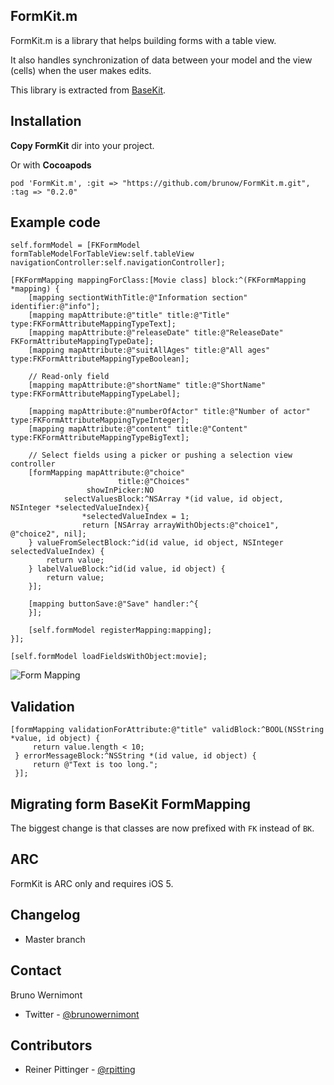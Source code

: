 ## FormKit.m

FormKit.m is a library that helps building forms with a table view.

It also handles synchronization of data between your model and the view (cells) when the user makes edits.

This library is extracted from [BaseKit](https://github.com/brunow/BaseKit).

## Installation

**Copy FormKit** dir into your project.

Or with **Cocoapods**

	pod 'FormKit.m', :git => "https://github.com/brunow/FormKit.m.git", :tag => "0.2.0"

## Example code

	self.formModel = [FKFormModel formTableModelForTableView:self.tableView navigationController:self.navigationController];
    
    [FKFormMapping mappingForClass:[Movie class] block:^(FKFormMapping *mapping) {
        [mapping sectiontWithTitle:@"Information section" identifier:@"info"];
        [mapping mapAttribute:@"title" title:@"Title" type:FKFormAttributeMappingTypeText];
        [mapping mapAttribute:@"releaseDate" title:@"ReleaseDate" FKFormAttributeMappingTypeDate];
        [mapping mapAttribute:@"suitAllAges" title:@"All ages" type:FKFormAttributeMappingTypeBoolean];
        
        // Read-only field
        [mapping mapAttribute:@"shortName" title:@"ShortName" type:FKFormAttributeMappingTypeLabel];
        
        [mapping mapAttribute:@"numberOfActor" title:@"Number of actor" type:FKFormAttributeMappingTypeInteger];
        [mapping mapAttribute:@"content" title:@"Content" type:FKFormAttributeMappingTypeBigText];
        
        // Select fields using a picker or pushing a selection view controller
        [formMapping mapAttribute:@"choice"
                            title:@"Choices"
                     showInPicker:NO
                selectValuesBlock:^NSArray *(id value, id object, NSInteger *selectedValueIndex){
                    *selectedValueIndex = 1;
                    return [NSArray arrayWithObjects:@"choice1", @"choice2", nil];
        } valueFromSelectBlock:^id(id value, id object, NSInteger selectedValueIndex) {
            return value;
        } labelValueBlock:^id(id value, id object) {
            return value;
        }];
        
        [mapping buttonSave:@"Save" handler:^{
        }];
        
        [self.formModel registerMapping:mapping];
    }];
    
    [self.formModel loadFieldsWithObject:movie];

![Form Mapping](https://github.com/brunow/FormKit.m/raw/master/form-mapping.png)

## Validation

	[formMapping validationForAttribute:@"title" validBlock:^BOOL(NSString *value, id object) {
         return value.length < 10;
     } errorMessageBlock:^NSString *(id value, id object) {
         return @"Text is too long.";
     }];

## Migrating form BaseKit FormMapping

The biggest change is that classes are now prefixed with `FK` instead of `BK`.

## ARC

FormKit is ARC only and requires iOS 5.

## Changelog

- Master branch

## Contact

Bruno Wernimont

- Twitter - [@brunowernimont](http://twitter.com/brunowernimont)

## Contributors

- Reiner Pittinger - [@rpitting](https://twitter.com/rpitting)
